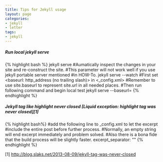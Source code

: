 ```yaml
---
title: Tips for Jekyll usage
layout: page
categories:
- jekyll
- letter
tags:
- jekyll
---
```


##### Run local jekyll serve

{% highlight bash %}
jekyll serve
#Aumatically inspect the changes in your site and re-construct the site.
#This parameter will not work well if you use jekyll portable server mentioned
#in HOW-To.
jekyll serve --watch
#First set <baseurl: http_address (no trailing slash)> in <_config.xml>
#Remember to use site.baseurl to represent site.url in all needed places.
#Then run following command and begin local test
jekyll serve --baseurl= 
{% endhighlight %}

##### Jekyll tag like highlight never closed [Liquid exception: highlight tag was never closed][1]

{% highlight bash%}
#add the following line to _config.xml to let the excerpt 
#include the entire post before further process.
#Normally, an empty string will end excerpt immediately and problem solved.
#Also there is a bona fide that the build process will be slightly faster.
excerpt_separator: "" 
{% endhighlight %}





[1] http://blog.slaks.net/2013-08-09/jekyll-tag-was-never-closed

